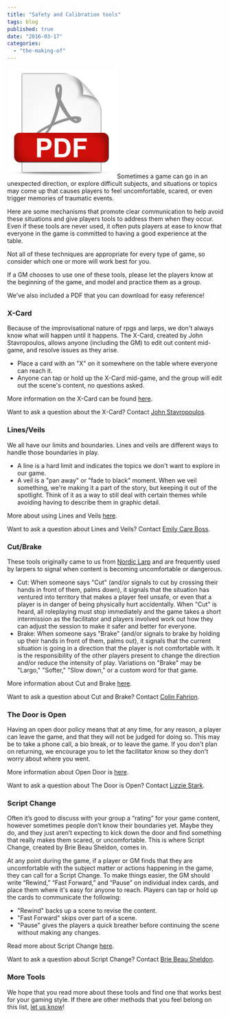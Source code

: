 ```yaml
---
title: "Safety and Calibration tools"
tags: blog
published: true
date: "2016-03-17"
categories: 
  - "the-making-of"
---
```


[![File Format Pdf-256x256](/images/File-Format-Pdf-256x256.png)](https://www.bigbadcon.com/wp-content/uploads/2016/03/Safety_Cards_082318.pdf)Sometimes a game can go in an unexpected direction, or explore difficult subjects, and situations or topics may come up that causes players to feel uncomfortable, scared, or even trigger memories of traumatic events.

Here are some mechanisms that promote clear communication to help avoid these situations and give players tools to address them when they occur. Even if these tools are never used, it often puts players at ease to know that everyone in the game is committed to having a good experience at the table.

Not all of these techniques are appropriate for every type of game, so consider which one or more will work best for you.

If a GM chooses to use one of these tools, please let the players know at the beginning of the game, and model and practice them as a group.

We've also included a PDF that you can download for easy reference!

### X-Card

Because of the improvisational nature of rpgs and larps, we don't always know what will happen until it happens. The X-Card, created by John Stavropoulos, allows anyone (including the GM) to edit out content mid-game, and resolve issues as they arise.

- Place a card with an "X" on it somewhere on the table where everyone can reach it.
- Anyone can tap or hold up the X-Card mid-game, and the group will edit out the scene's content, no questions asked.

More information on the X-Card can be found [here](https://docs.google.com/document/d/1SB0jsx34bWHZWbnNIVVuMjhDkrdFGo1_hSC2BWPlI3A/edit).

Want to ask a question about the X-Card? Contact [John Stavropoulos](https://twitter.com/JStav_).

### Lines/Veils

We all have our limits and boundaries. Lines and veils are different ways to handle those boundaries in play.

- A line is a hard limit and indicates the topics we don't want to explore in our game.
- A veil is a "pan away" or "fade to black" moment. When we veil something, we're making it a part of the story, but keeping it out of the spotlight. Think of it as a way to still deal with certain themes while avoiding having to describe them in graphic detail.

More about using Lines and Veils [here](http://rpg.stackexchange.com/questions/30906/what-do-the-terms-lines-and-veils-mean).

Want to ask a question about Lines and Veils? Contact [Emily Care Boss](https://twitter.com/emilycare).

### Cut/Brake

These tools originally came to us from [Nordic Larp](http://nordiclarp.org/w/index.php?title=Safewords&redirect=no) and are frequently used by larpers to signal when content is becoming uncomfortable or dangerous.

- Cut: When someone says "Cut" (and/or signals to cut by crossing their hands in front of them, palms down), it signals that the situation has ventured into territory that makes a player feel unsafe, or even that a player is in danger of being physically hurt accidentally. When "Cut" is heard, all roleplaying must stop immediately and the game takes a short intermission as the facilitator and players involved work out how they can adjust the session to make it safer and better for everyone.
- Brake: When someone says "Brake" (and/or signals to brake by holding up their hands in front of them, palms out), it signals that the current situation is going in a direction that the player is not comfortable with. It is the responsibility of the other players present to change the direction and/or reduce the intensity of play. Variations on "Brake" may be "Largo," "Softer," "Slow down," or a custom word for that game.

More information about Cut and Brake [here](https://nordiclarp.org/w/index.php?title=Safewords).

Want to ask a question about Cut and Brake? Contact [Colin Fahrion](https://twitter.com/colinaut).

### The Door is Open

Having an open door policy means that at any time, for any reason, a player can leave the game, and that they will not be judged for doing so. This may be to take a phone call, a bio break, or to leave the game. If you don't plan on returning, we encourage you to let the facilitator know so they don't worry about where you went.

More information about Open Door is [here](http://leavingmundania.com/2014/02/27/primer-safety-in-roleplaying-games/).

Want to ask a question about The Door is Open? Contact [Lizzie Stark](https://twitter.com/LizzieStark).

### Script Change

Often it’s good to discuss with your group a “rating” for your game content, however sometimes people don’t know their boundaries yet. Maybe they do, and they just aren’t expecting to kick down the door and find something that really makes them scared, or uncomfortable. This is where Script Change, created by Brie Beau Sheldon, comes in.

At any point during the game, if a player or GM finds that they are uncomfortable with the subject matter or actions happening in the game, they can call for a Script Change. To make things easier, the GM should write “Rewind,” “Fast Forward,” and “Pause” on individual index cards, and place them where it's easy for anyone to reach. Players can tap or hold up the cards to communicate the following:

- "Rewind" backs up a scene to revise the content.
- "Fast Forward" skips over part of a scene.
- "Pause" gives the players a quick breather before continuing the scene without making any changes.

Read more about Script Change [here](http://www.briecs.com/p/script-change-rpg-tool.html).

Want to ask a question about Script Change? Contact [Brie Beau Sheldon](https://twitter.com/Brie_Beau).

### More Tools

We hope that you read more about these tools and find one that works best for your gaming style. If there are other methods that you feel belong on this list, [let us know](http://www.bigbadcon.com/contact/)!
